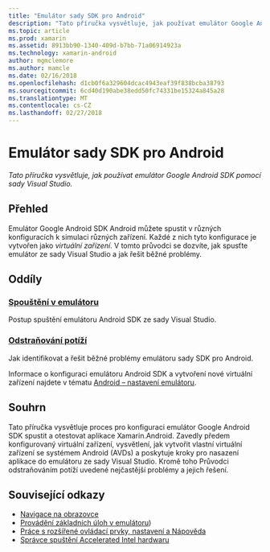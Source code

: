 ```yaml
---
title: "Emulátor sady SDK pro Android"
description: "Tato příručka vysvětluje, jak používat emulátor Google Android SDK pomocí sady Visual Studio."
ms.topic: article
ms.prod: xamarin
ms.assetid: 8913bb90-1340-409d-b7bb-71a06914923a
ms.technology: xamarin-android
author: mgmclemore
ms.author: mamcle
ms.date: 02/16/2018
ms.openlocfilehash: d1cb0f6a329604dcac4943eaf39f838bcba38793
ms.sourcegitcommit: 6cd40d190abe38edd50fc74331be15324a845a28
ms.translationtype: MT
ms.contentlocale: cs-CZ
ms.lasthandoff: 02/27/2018
---
```

# <a name="android-sdk-emulator"></a>Emulátor sady SDK pro Android

_Tato příručka vysvětluje, jak používat emulátor Google Android SDK pomocí sady Visual Studio._

<a name="overview" />

## <a name="overview"></a>Přehled

Emulátor Google Android SDK Android můžete spustit v různých konfiguracích k simulaci různých zařízení. Každé z nich tyto konfigurace je vytvořen jako _virtuální zařízení_. V tomto průvodci se dozvíte, jak spusťte emulátor ze sady Visual Studio a jak řešit běžné problémy.

<a name="sections" />

## <a name="sections"></a>Oddíly

### <a name="running-the-emulatorandroiddeploy-testdebuggingandroid-sdk-emulatorrunning-the-emulatormd"></a>[Spouštění v emulátoru](~/android/deploy-test/debugging/android-sdk-emulator/running-the-emulator.md)

Postup spuštění emulátoru Android SDK ze sady Visual Studio.

### <a name="troubleshootingandroiddeploy-testdebuggingandroid-sdk-emulatortroubleshootingmd"></a>[Odstraňování potíží](~/android/deploy-test/debugging/android-sdk-emulator/troubleshooting.md)

Jak identifikovat a řešit běžné problémy emulátoru sady SDK pro Android.

Informace o konfiguraci emulátoru Android SDK a vytvoření nové virtuální zařízení najdete v tématu [Android – nastavení emulátoru](~/android/get-started/installation/android-emulator/index.md).


<a name="summary" />

## <a name="summary"></a>Souhrn

Tato příručka vysvětluje proces pro konfiguraci emulátor Google Android SDK spustit a otestovat aplikace Xamarin.Android. Zavedly předem konfigurovaný virtuální zařízení, vysvětlení, jak vytvořit vlastní virtuální zařízení se systémem Android (AVDs) a poskytuje kroky pro nasazení aplikace do emulátoru ze sady Visual Studio. Kromě toho Průvodci odstraňováním potíží uvedené nejčastější problémy a jejich řešení.



## <a name="related-links"></a>Související odkazy

- [Navigace na obrazovce](https://developer.android.com/studio/run/emulator.html#navigate)
- [Provádění základních úloh v emulátoru](https://developer.android.com/studio/run/emulator.html#tasks))
- [Práce s rozšířené ovládací prvky, nastavení a Nápověda](https://developer.android.com/studio/run/emulator.html#extended)
- [Správce spuštění Accelerated Intel hardwaru](https://software.intel.com/en-us/android/articles/intel-hardware-accelerated-execution-manager)
